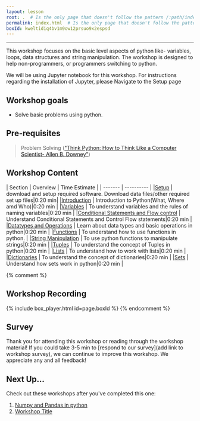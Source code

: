 ```yaml
---
layout: lesson
root: .  # Is the only page that doesn't follow the pattern /:path/index.html
permalink: index.html  # Is the only page that doesn't follow the pattern /:path/index.html
boxId: kweltidiq4bv1m9ow12prsuo9x2espsd
---
```



-------------------------------------------
This workshop focuses on the basic level aspects of python like- variables, loops, data structures and string manipulation. The workshop is designed to help non-programmers, or programmers switching to python.

We will be using Jupyter notebook for this workshop. For instructions regarding the installation of Jupyter, please Navigate to the Setup page


## Workshop goals
- Solve basic problems using python.

## Pre-requisites
> Problem Solving (["Think Python: How to Think Like a Computer Scientist- Allen B. Downey"](https://greenteapress.com/thinkpython/html/index.html))


## Workshop Content 

| Section    | Overview | Time Estimate |
| ------- | ---------- |
|[Setup](https://uic-library.github.io/workshop-template/00-setup/index.html)    | download and setup required software. Download data files/other required set up files|0:20 min|
|[Introduction](https://uic-library.github.io/Python_Intro/01-introduction/index.html)    | Introduction to Python(What, Where amd Who)|0:20 min | 
|[Variables](https://uic-library.github.io/Python_Intro/02-Variables/index.html)    | To understand variables and the rules of naming variables|0:20 min | 
|[Conditional Statements and Flow control](https://uic-library.github.io/Python_Intro/03-ConditionalStatements/index.html)    | Understand Conditional Statements and Control Flow statements|0:20 min | 
|[Datatypes and Operations](https://uic-library.github.io/Python_Intro/04-Datatypes_and_operations/index.html)    | Learn about data types and basic operations in python|0:20 min | 
|[Functions](https://uic-library.github.io/Python_Intro/05-Functions/index.html)    | To understand how to use functions in python. | 
|[String Manipulation](https://uic-library.github.io/Python_Intro/06-string_manipulation/index.html)    | To use python functions to manipulate strings|0:20 min | 
|[Tuples](https://uic-library.github.io/Python_Intro/07-Tuples/index.html)    | To understand the concept of Tuples in python|0:20 min | 
|[Lists](https://uic-library.github.io/Python_Intro/08-Lists/index.html)    | To understand how to work with lists|0:20 min | 
|[Dictionaries](https://uic-library.github.io/Python_Intro/09-Dictionaries/index.html)    | To understand the concept of dictionaries|0:20 min | 
|[Sets](https://uic-library.github.io/Python_Intro/10-Sets/index.html)    | Understand how sets work in python|0:20 min | 


{% comment %}

## Workshop Recording

{% include box_player.html id=page.boxId %}
{% endcomment %}

## Survey

Thank you for attending this workshop or reading through the workshop material! If you could take 3-5 min to [respond to our survey](add link to workshop survey), we can continue to improve this workshop. We appreciate any and all feedback!


## Next Up...
Check out these workshops after you've completed this one:
1. [Numpy and Pandas in python]()
2. [Workshop Title]()

